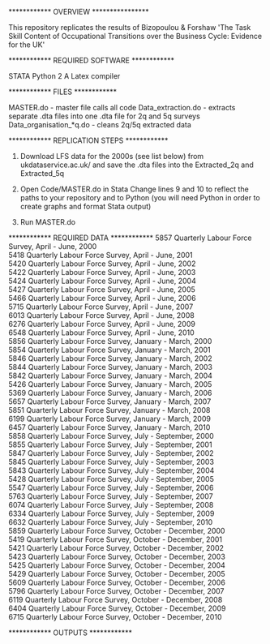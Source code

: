 ************ OVERVIEW ****************

This repository replicates the results of Bizopoulou & Forshaw 
'The Task Skill Content of Occupational Transitions over the Business Cycle: Evidence for the UK'

************ REQUIRED SOFTWARE ************

STATA
Python 2
A Latex compiler

************ FILES ************

MASTER.do - master file calls all code
Data_extraction.do  - extracts separate .dta files into one .dta file for 2q and 5q surveys
Data_organisation_*q.do - cleans 2q/5q extracted data

************ REPLICATION STEPS ************


1. Download LFS data for the 2000s (see list below) from ukdataservice.ac.uk/ and save the .dta files into the Extracted_2q and Extracted_5q 

2. Open Code/MASTER.do in Stata
	Change lines 9 and 10 to reflect the paths to your repository and to Python
	(you will need Python in order to create graphs and format Stata output)
	
3. Run MASTER.do


************ REQUIRED DATA ************
5857    Quarterly Labour Force Survey, April - June, 2000    
5418    Quarterly Labour Force Survey, April - June, 2001    
5420    Quarterly Labour Force Survey, April - June, 2002    
5422    Quarterly Labour Force Survey, April - June, 2003    
5424    Quarterly Labour Force Survey, April - June, 2004    
5427    Quarterly Labour Force Survey, April - June, 2005    
5466    Quarterly Labour Force Survey, April - June, 2006    
5715    Quarterly Labour Force Survey, April - June, 2007    
6013    Quarterly Labour Force Survey, April - June, 2008    
6276    Quarterly Labour Force Survey, April - June, 2009    
6548    Quarterly Labour Force Survey, April - June, 2010    
5856    Quarterly Labour Force Survey, January - March, 2000    
5854    Quarterly Labour Force Survey, January - March, 2001    
5846    Quarterly Labour Force Survey, January - March, 2002    
5844    Quarterly Labour Force Survey, January - March, 2003    
5842    Quarterly Labour Force Survey, January - March, 2004    
5426    Quarterly Labour Force Survey, January - March, 2005    
5369    Quarterly Labour Force Survey, January - March, 2006    
5657    Quarterly Labour Force Survey, January - March, 2007    
5851    Quarterly Labour Force Survey, January - March, 2008    
6199    Quarterly Labour Force Survey, January - March, 2009    
6457    Quarterly Labour Force Survey, January - March, 2010    
5858    Quarterly Labour Force Survey, July - September, 2000    
5855    Quarterly Labour Force Survey, July - September, 2001    
5847    Quarterly Labour Force Survey, July - September, 2002    
5845    Quarterly Labour Force Survey, July - September, 2003    
5843    Quarterly Labour Force Survey, July - September, 2004    
5428    Quarterly Labour Force Survey, July - September, 2005    
5547    Quarterly Labour Force Survey, July - September, 2006    
5763    Quarterly Labour Force Survey, July - September, 2007    
6074    Quarterly Labour Force Survey, July - September, 2008    
6334    Quarterly Labour Force Survey, July - September, 2009    
6632    Quarterly Labour Force Survey, July - September, 2010    
5859    Quarterly Labour Force Survey, October - December, 2000    
5419    Quarterly Labour Force Survey, October - December, 2001    
5421    Quarterly Labour Force Survey, October - December, 2002    
5423    Quarterly Labour Force Survey, October - December, 2003    
5425    Quarterly Labour Force Survey, October - December, 2004    
5429    Quarterly Labour Force Survey, October - December, 2005    
5609    Quarterly Labour Force Survey, October - December, 2006    
5796    Quarterly Labour Force Survey, October - December, 2007    
6119    Quarterly Labour Force Survey, October - December, 2008    
6404    Quarterly Labour Force Survey, October - December, 2009    
6715    Quarterly Labour Force Survey, October - December, 2010

************ OUTPUTS ************
